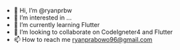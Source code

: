 - 👋 Hi, I’m @ryanprbw
- 👀 I’m interested in ...
- 🌱 I’m currently learning Flutter
- 💞️ I’m looking to collaborate on CodeIgneter4 and Flutter
- 📫 How to reach me ryanprabowo96@gmail.com

<!---
ryanprbw/ryanprbw is a ✨ special ✨ repository because its `README.md` (this file) appears on your GitHub profile.
You can click the Preview link to take a look at your changes.
--->
